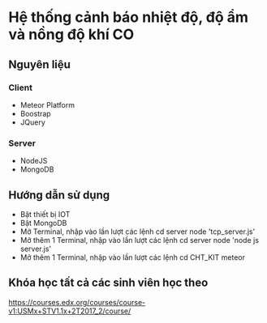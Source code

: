# Hệ thống cảnh báo nhiệt độ, độ ẩm và nồng độ khí CO

## Nguyên liệu
### Client
- Meteor Platform
- Boostrap
- JQuery
### Server
- NodeJS
- MongoDB

## Hướng dẫn sử dụng
- Bật thiết bị IOT
- Bật MongoDB
- Mở Terminal, nhập vào lần lượt các lệnh
cd server
node 'tcp_server.js'
- Mở thêm 1 Terminal, nhập vào lần lượt các lệnh
cd server
node 'node js server.js'
- Mở thêm 1 Terminal, nhập vào lần lượt các lệnh
cd CHT_KIT
meteor


## Khóa học tất cả các sinh viên học theo
https://courses.edx.org/courses/course-v1:USMx+STV1.1x+2T2017_2/course/
